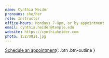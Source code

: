 ```yaml
---
name: Cynthia Heider
pronouns: she/her
role: Instructor
office-hours: Mondays 7-8pm, or by appointment
email: cynthia.heider@temple.edu
website: https://cynthiaheider.com
photo: 15270811.jpg
---
```


[Schedule an appointment](https://outlook.office.com/bookwithme/user/d08776f14406497083a3078045380be8@temple.edu?anonymous&ep=plink){: .btn .btn-outline }
